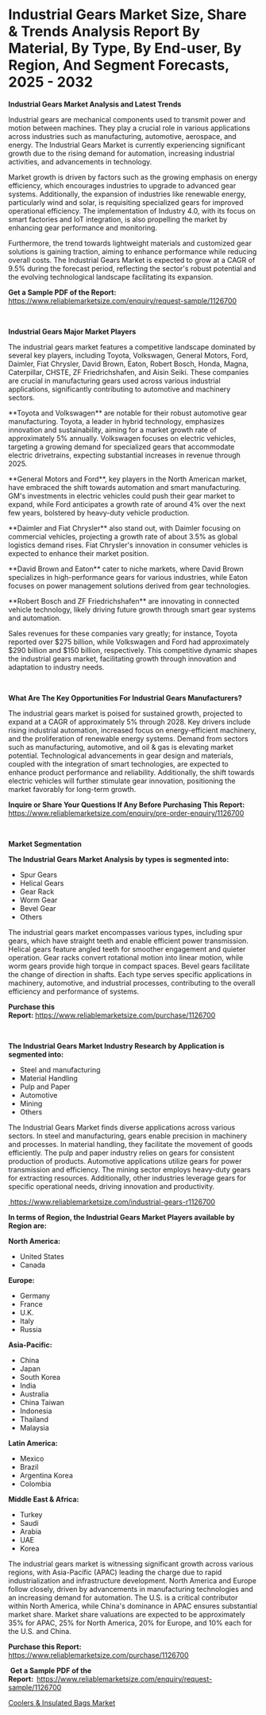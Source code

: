 <p><h1>Industrial Gears Market Size, Share & Trends Analysis Report By Material, By Type, By End-user, By Region, And Segment Forecasts, 2025 - 2032</h1></p><p><strong>Industrial Gears Market Analysis and Latest Trends</strong></p>
<p><p>Industrial gears are mechanical components used to transmit power and motion between machines. They play a crucial role in various applications across industries such as manufacturing, automotive, aerospace, and energy. The Industrial Gears Market is currently experiencing significant growth due to the rising demand for automation, increasing industrial activities, and advancements in technology.</p><p>Market growth is driven by factors such as the growing emphasis on energy efficiency, which encourages industries to upgrade to advanced gear systems. Additionally, the expansion of industries like renewable energy, particularly wind and solar, is requisiting specialized gears for improved operational efficiency. The implementation of Industry 4.0, with its focus on smart factories and IoT integration, is also propelling the market by enhancing gear performance and monitoring.</p><p>Furthermore, the trend towards lightweight materials and customized gear solutions is gaining traction, aiming to enhance performance while reducing overall costs. The Industrial Gears Market is expected to grow at a CAGR of 9.5% during the forecast period, reflecting the sector's robust potential and the evolving technological landscape facilitating its expansion.</p></p>
<p><strong>Get a Sample PDF of the Report:&nbsp;</strong> <a href="https://www.reliablemarketsize.com/enquiry/request-sample/1126700?utm_campaign=2213&utm_medium=2&utm_source=Github&utm_content=ia&utm_term=18022025&utm_id=industrial-gears">https://www.reliablemarketsize.com/enquiry/request-sample/1126700</a></p>
<p>&nbsp;</p>
<p><strong>Industrial Gears Major Market Players</strong></p>
<p><p>The industrial gears market features a competitive landscape dominated by several key players, including Toyota, Volkswagen, General Motors, Ford, Daimler, Fiat Chrysler, David Brown, Eaton, Robert Bosch, Honda, Magna, Caterpillar, CHSTE, ZF Friedrichshafen, and Aisin Seiki. These companies are crucial in manufacturing gears used across various industrial applications, significantly contributing to automotive and machinery sectors.</p><p>**Toyota and Volkswagen** are notable for their robust automotive gear manufacturing. Toyota, a leader in hybrid technology, emphasizes innovation and sustainability, aiming for a market growth rate of approximately 5% annually. Volkswagen focuses on electric vehicles, targeting a growing demand for specialized gears that accommodate electric drivetrains, expecting substantial increases in revenue through 2025.</p><p>**General Motors and Ford**, key players in the North American market, have embraced the shift towards automation and smart manufacturing. GM's investments in electric vehicles could push their gear market to expand, while Ford anticipates a growth rate of around 4% over the next few years, bolstered by heavy-duty vehicle production.</p><p>**Daimler and Fiat Chrysler** also stand out, with Daimler focusing on commercial vehicles, projecting a growth rate of about 3.5% as global logistics demand rises. Fiat Chrysler's innovation in consumer vehicles is expected to enhance their market position.</p><p>**David Brown and Eaton** cater to niche markets, where David Brown specializes in high-performance gears for various industries, while Eaton focuses on power management solutions derived from gear technologies. </p><p>**Robert Bosch and ZF Friedrichshafen** are innovating in connected vehicle technology, likely driving future growth through smart gear systems and automation. </p><p>Sales revenues for these companies vary greatly; for instance, Toyota reported over $275 billion, while Volkswagen and Ford had approximately $290 billion and $150 billion, respectively. This competitive dynamic shapes the industrial gears market, facilitating growth through innovation and adaptation to industry needs.</p></p>
<p>&nbsp;</p>
<p><strong>What Are The Key Opportunities For Industrial Gears Manufacturers?</strong></p>
<p><p>The industrial gears market is poised for sustained growth, projected to expand at a CAGR of approximately 5% through 2028. Key drivers include rising industrial automation, increased focus on energy-efficient machinery, and the proliferation of renewable energy systems. Demand from sectors such as manufacturing, automotive, and oil & gas is elevating market potential. Technological advancements in gear design and materials, coupled with the integration of smart technologies, are expected to enhance product performance and reliability. Additionally, the shift towards electric vehicles will further stimulate gear innovation, positioning the market favorably for long-term growth.</p></p>
<p><strong>Inquire or Share Your Questions If Any Before Purchasing This Report:</strong> <a href="https://www.reliablemarketsize.com/enquiry/pre-order-enquiry/1126700?utm_campaign=2213&utm_medium=2&utm_source=Github&utm_content=ia&utm_term=18022025&utm_id=industrial-gears">https://www.reliablemarketsize.com/enquiry/pre-order-enquiry/1126700</a></p>
<p>&nbsp;</p>
<p><strong>Market Segmentation</strong></p>
<p><strong>The Industrial Gears Market Analysis by types is segmented into:</strong></p>
<p><ul><li>Spur Gears</li><li>Helical Gears</li><li>Gear Rack</li><li>Worm Gear</li><li>Bevel Gear</li><li>Others</li></ul></p>
<p><p>The industrial gears market encompasses various types, including spur gears, which have straight teeth and enable efficient power transmission. Helical gears feature angled teeth for smoother engagement and quieter operation. Gear racks convert rotational motion into linear motion, while worm gears provide high torque in compact spaces. Bevel gears facilitate the change of direction in shafts. Each type serves specific applications in machinery, automotive, and industrial processes, contributing to the overall efficiency and performance of systems.</p></p>
<p><strong>Purchase this Report:&nbsp;</strong><a href="https://www.reliablemarketsize.com/purchase/1126700?utm_campaign=2213&utm_medium=2&utm_source=Github&utm_content=ia&utm_term=18022025&utm_id=industrial-gears">https://www.reliablemarketsize.com/purchase/1126700</a></p>
<p>&nbsp;</p>
<p><strong>The Industrial Gears Market Industry Research by Application is segmented into:</strong></p>
<p><ul><li>Steel and manufacturing</li><li>Material Handling</li><li>Pulp and Paper</li><li>Automotive</li><li>Mining</li><li>Others</li></ul></p>
<p><p>The Industrial Gears Market finds diverse applications across various sectors. In steel and manufacturing, gears enable precision in machinery and processes. In material handling, they facilitate the movement of goods efficiently. The pulp and paper industry relies on gears for consistent production of products. Automotive applications utilize gears for power transmission and efficiency. The mining sector employs heavy-duty gears for extracting resources. Additionally, other industries leverage gears for specific operational needs, driving innovation and productivity.</p></p>
<p><a href="https://www.reliablemarketsize.com/industrial-gears-r1126700?utm_campaign=2213&utm_medium=2&utm_source=Github&utm_content=ia&utm_term=18022025&utm_id=industrial-gears">&nbsp;https://www.reliablemarketsize.com/industrial-gears-r1126700</a></p>
<p><strong>In terms of Region, the Industrial Gears Market Players available by Region are:</strong></p>
<p>
    <p> <strong> North America: </strong>
        <ul>
            <li>United States</li>
            <li>Canada</li>
        </ul>
        </p> 
    <p> <strong> Europe: </strong>
        <ul>
            <li>Germany</li>
            <li>France</li>
            <li>U.K.</li>
            <li>Italy</li>
            <li>Russia</li>
        </ul>
        </p> 
    <p> <strong> Asia-Pacific: </strong>
        <ul>
            <li>China</li>
            <li>Japan</li>
            <li>South Korea</li>
            <li>India</li>
            <li>Australia</li>
            <li>China Taiwan</li>
            <li>Indonesia</li>
            <li>Thailand</li>
            <li>Malaysia</li>
        </ul>
        </p> 
    <p> <strong> Latin America: </strong>
        <ul>
            <li>Mexico</li>
            <li>Brazil</li>
            <li>Argentina Korea</li>
            <li>Colombia</li>
        </ul>
        </p> 
    <p> <strong> Middle East & Africa: </strong>
        <ul>
            <li>Turkey</li>
            <li>Saudi</li>
            <li>Arabia</li>
            <li>UAE</li>
            <li>Korea</li>
        </ul>
    </p>
    </p>
<p><p>The industrial gears market is witnessing significant growth across various regions, with Asia-Pacific (APAC) leading the charge due to rapid industrialization and infrastructure development. North America and Europe follow closely, driven by advancements in manufacturing technologies and an increasing demand for automation. The U.S. is a critical contributor within North America, while China's dominance in APAC ensures substantial market share. Market share valuations are expected to be approximately 35% for APAC, 25% for North America, 20% for Europe, and 10% each for the U.S. and China.</p></p>
<p><strong>Purchase this Report: </strong><a href="https://www.reliablemarketsize.com/purchase/1126700?utm_campaign=2213&utm_medium=2&utm_source=Github&utm_content=ia&utm_term=18022025&utm_id=industrial-gears">https://www.reliablemarketsize.com/purchase/1126700</a></p>
<p>&nbsp;<strong>Get a Sample PDF of the Report:&nbsp;&nbsp;</strong><a href="https://www.reliablemarketsize.com/enquiry/request-sample/1126700?utm_campaign=2213&utm_medium=2&utm_source=Github&utm_content=ia&utm_term=18022025&utm_id=industrial-gears">https://www.reliablemarketsize.com/enquiry/request-sample/1126700</a></p>
<p><strong></strong></p>
<p><p><a href="https://github.com/FahadAhmed223/Market-Research-Report-List-1/blob/main/coolers-insulated-bags-market.md?utm_campaign=2213&utm_medium=2&utm_source=Github&utm_content=ia&utm_term=18022025&utm_id=industrial-gears">Coolers & Insulated Bags Market</a></p></p>